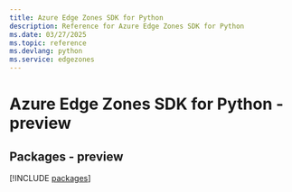 ```yaml
---
title: Azure Edge Zones SDK for Python
description: Reference for Azure Edge Zones SDK for Python
ms.date: 03/27/2025
ms.topic: reference
ms.devlang: python
ms.service: edgezones
---
```

# Azure Edge Zones SDK for Python - preview
## Packages - preview
[!INCLUDE [packages](edge-zones-index.md)]